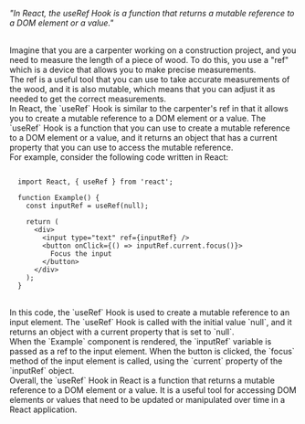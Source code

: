 _"In React, the useRef Hook is a function that returns a mutable reference to a DOM element or a value."_

<br/>
Imagine that you are a carpenter working on a construction project, and you need to measure the length of a piece of wood. To do this, you use a "ref" which is a device that allows you to make precise measurements.

<br/>
The ref is a useful tool that you can use to take accurate measurements of the wood, and it is also mutable, which means that you can adjust it as needed to get the correct measurements.

<br/>
In React, the `useRef` Hook is similar to the carpenter's ref in that it allows you to create a mutable reference to a DOM element or a value. The `useRef` Hook is a function that you can use to create a mutable reference to a DOM element or a value, and it returns an object that has a current property that you can use to access the mutable reference.

<br/>
For example, consider the following code written in React:

```

  import React, { useRef } from 'react';

  function Example() {
    const inputRef = useRef(null);

    return (
      <div>
        <input type="text" ref={inputRef} />
        <button onClick={() => inputRef.current.focus()}>
          Focus the input
        </button>
      </div>
    );
  }

```

<br/>
In this code, the `useRef` Hook is used to create a mutable reference to an input element. The `useRef` Hook is called with the initial value `null`, and it returns an object with a current property that is set to `null`.

<br/>
When the `Example` component is rendered, the `inputRef` variable is passed as a ref to the input element. When the button is clicked, the `focus` method of the input element is called, using the `current` property of the `inputRef` object.

<br/>
Overall, the `useRef` Hook in React is a function that returns a mutable reference to a DOM element or a value. It is a useful tool for accessing DOM elements or values that need to be updated or manipulated over time in a React application.
